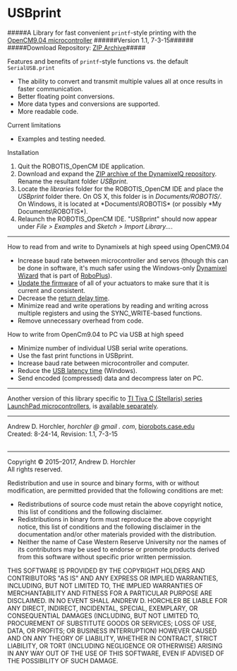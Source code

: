 USBprint
==========
#####A Library for fast convenient ```printf```-style printing with the [OpenCM9.04 microcontroller](http://support.robotis.com/en/product/auxdevice/controller/opencm9.04.htm)
######Version 1.1, 7-3-15######
#####Download Repository: [ZIP Archive](https://github.com/horchler/USBprint/archive/master.zip)#####

Features and benefits of ```printf```-style functions vs. the default ```SerialUSB.print```
 - The ability to convert and transmit multiple values all at once results in faster communication.
 - Better floating point conversions.
 - More data types and conversions are supported.
 - More readable code.
 
Current limitations
 - Examples and testing needed.

Installation
 1. Quit the ROBOTIS_OpenCM IDE application.
 2. Download and expand the [ZIP archive of the DynamixelQ repository](https://github.com/horchler/USBprint/archive/master.zip). Rename the resultant folder *USBprint*.
 3. Locate the *libraries* folder for the ROBOTIS_OpenCM IDE and place the *USBprint* folder there. On OS X, this folder is in *Documents/ROBOTIS/*. On Windows, it is located at *Documents\ROBOTIS\* (or possibly *My Documents\ROBOTIS\*).
 4. Relaunch the ROBOTIS_OpenCM IDE. "USBprint" should now appear under *File > Examples* and *Sketch > Import Library...*.

--------

How to read from and write to Dynamixels at high speed using OpenCM9.04
 - Increase baud rate between microcontroller and servos (though this can be done in software, it's much safer using the Windows-only [Dynamixel Wizard](http://support.robotis.com/en/software/roboplus/dynamixel_monitor.htm) that is part of [RoboPlus](http://support.robotis.com/en/software/roboplus_main.htm)).
 - [Update the firmware](http://www.robotis.com/xe/download_en/1132559) of all of your actuators to make sure that it is current and consistent.
 - Decrease the [return delay time](http://support.robotis.com/en/product/dynamixel/mx_series/mx-64.htm#Actuator_Address_05).
 - Minimize read and write operations by reading and writing across multiple registers and using the SYNC_WRITE-based functions.
 - Remove unnecessary overhead from code.

How to write from OpenCm9.04 to PC via USB at high speed
 - Minimize number of individual USB serial write operations.
 - Use the fast print functions in USBprint.
 - Increase baud rate between microcontroller and computer.
 - Reduce the [USB latency time](http://robosavvy.com/forum/viewtopic.php?p=8967#p8967) (Windows).
 - Send encoded (compressed) data and decompress later on PC.
 
--------

Another version of this library specific to [TI Tiva C (Stellaris) series LaunchPad microcontrollers](http://www.ti.com/ww/en/launchpad/launchpads-connected.html), is [available separately](https://github.com/horchler/USBprint).

--------

Andrew D. Horchler, *horchler @ gmail . com*, [biorobots.case.edu](http://biorobots.case.edu/)  
Created: 8-24-14, Revision: 1.1, 7-3-15  
&nbsp;  

--------

Copyright &copy; 2015&ndash;2017, Andrew D. Horchler  
All rights reserved.

Redistribution and use in source and binary forms, with or without modification, are permitted provided that the following conditions are met:
 * Redistributions of source code must retain the above copyright notice, this list of conditions and the following disclaimer.
 * Redistributions in binary form must reproduce the above copyright notice, this list of conditions and the following disclaimer in the documentation and/or other materials provided with the distribution.
 * Neither the name of Case Western Reserve University nor the names of its contributors may be used to endorse or promote products derived from this software without specific prior written permission.

THIS SOFTWARE IS PROVIDED BY THE COPYRIGHT HOLDERS AND CONTRIBUTORS "AS IS" AND ANY EXPRESS OR IMPLIED WARRANTIES, INCLUDING, BUT NOT LIMITED TO, THE IMPLIED WARRANTIES OF MERCHANTABILITY AND FITNESS FOR A PARTICULAR PURPOSE ARE DISCLAIMED. IN NO EVENT SHALL ANDREW D. HORCHLER BE LIABLE FOR ANY DIRECT, INDIRECT, INCIDENTAL, SPECIAL, EXEMPLARY, OR CONSEQUENTIAL DAMAGES (INCLUDING, BUT NOT LIMITED TO, PROCUREMENT OF SUBSTITUTE GOODS OR SERVICES; LOSS OF USE, DATA, OR PROFITS; OR BUSINESS INTERRUPTION) HOWEVER CAUSED AND ON ANY THEORY OF LIABILITY, WHETHER IN CONTRACT, STRICT LIABILITY, OR TORT (INCLUDING NEGLIGENCE OR OTHERWISE) ARISING IN ANY WAY OUT OF THE USE OF THIS SOFTWARE, EVEN IF ADVISED OF THE POSSIBILITY OF SUCH DAMAGE.